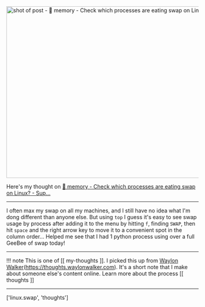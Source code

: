 
<a href="https://superuser.com/questions/1677225/check-which-processes-are-eating-swap-on-linux">
    <img
        src="https://shots.wayl.one/shot/?url=https://superuser.com/questions/1677225/check-which-processes-are-eating-swap-on-linux&height=450&width=800&scaled_width=800&scaled_height=450&selectors=""
        alt="shot of post - 💭 memory - Check which processes are eating swap on Linux? - Sup..."
        height=450
        width=800
    >
</a>

Here's my thought on <a href="https://superuser.com/questions/1677225/check-which-processes-are-eating-swap-on-linux">💭 memory - Check which processes are eating swap on Linux? - Sup...</a>

---

I often max my swap on all my machines, and I still have no idea what I'm dong different than anyone else. But using `top` I guess it's easy to see swap usage by process after adding it to the menu by hitting `f`, finding `SWAP`, then hit `space` and the right arrow key to move it to a convenient spot in the column order... Helped me see that I had 1 python process using over a full GeeBee of swap today!

---

!!! note
     This is one of [[ my-thoughts ]]. I picked this up from [Waylon Walker](https://waylonwalker.com)(https://thoughts.waylonwalker.com). It's a short note that I make about someone else's
     content online.  Learn more about the process [[ thoughts ]]


---

['linux.swap', 'thoughts']
        